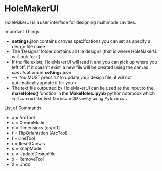 # HoleMakerUI
HoleMakerUI is a user interface for designing multimode cavities.

Important Things:
- ____settings____.json contains canvas specifcations you can set as specify a design file name
- The 'Designs' folder contains all the designs (that is where HoleMakerUI will look for it)
- If the file exists, HoleMakerUI will read it and you can pick up where you left off. If it doesn't exist, a new file will be created using the canvas specifcations in ____settings____.json
- --> You MUST press 'u' to update your design file, it will not automatically update it for you <--
- The text file outputted by HoleMakerUI can be used as the input to the __makeHoles()__ function in the __MakeHoles.ipynb__ python notebook which will convert the text file into a 3D cavity using PyInventor.

List of Commands
- a = ArcTool
- c = CreateMode
- d = Dimensions (on/off)
- f = FlipOrientation (ArcTool)
- l = LineTool
- r = ResetCanvas
- s = SnapMode
- u = UpdateDesignFile
- x = RemoveTool
- z = Undo
